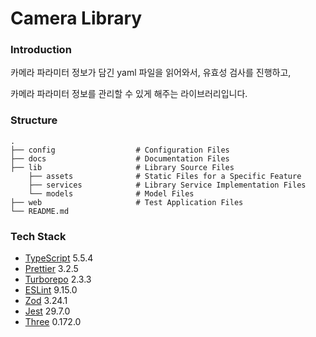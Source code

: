 # Camera Library

### Introduction

카메라 파라미터 정보가 담긴 yaml 파일을 읽어와서, 유효성 검사를 진행하고,

카메라 파라미터 정보를 관리할 수 있게 해주는 라이브러리입니다.

### Structure

```
.
├── config                  # Configuration Files
├── docs                    # Documentation Files
├── lib                     # Library Source Files
    ├── assets              # Static Files for a Specific Feature
    ├── services            # Library Service Implementation Files
    └── models              # Model Files
├── web                     # Test Application Files
└── README.md
```

### Tech Stack

- [TypeScript](https://www.typescriptlang.org/) 5.5.4
- [Prettier](https://prettier.io/) 3.2.5
- [Turborepo](https://turbo.build/repo/docs) 2.3.3
- [ESLint](https://eslint.org/) 9.15.0
- [Zod](https://zod.dev/) 3.24.1
- [Jest](https://jestjs.io/) 29.7.0
- [Three](https://threejs.org/) 0.172.0

